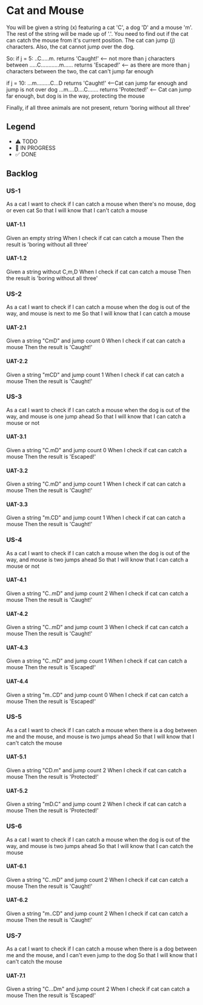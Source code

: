 # Cat and Mouse

You will be given a string (x) featuring a cat 'C', a dog 'D' and a mouse 'm'. The rest of the string will be made up of '.'.
You need to find out if the cat can catch the mouse from it's current position. The cat can jump (j) characters.
Also, the cat cannot jump over the dog.

So:
if j = 5:
..C.....m. returns 'Caught!' <-- not more than j characters between
.....C............m...... returns 'Escaped!' <-- as there are more than j characters between the two, the cat can't jump far enough

if j = 10:
...m.........C...D returns 'Caught!' <--Cat can jump far enough and jump is not over dog
...m....D....C....... returns 'Protected!' <-- Cat can jump far enough, but dog is in the way, protecting the mouse

Finally, if all three animals are not present, return 'boring without all three'

## Legend
- ⚠ TODO
- 🚧 IN PROGRESS
- ✅ DONE

## Backlog

### US-1
As a cat
I want to check if I can catch a mouse when there's no mouse, dog or even cat
So that I will know that I can't catch a mouse

#### UAT-1.1
Given an empty string
When I check if cat can catch a mouse
Then the result is 'boring without all three'

#### UAT-1.2
Given a string without C,m,D
When I check if cat can catch a mouse
Then the result is 'boring without all three'

### US-2
As a cat
I want to check if I can catch a mouse when the dog is out of the way, and mouse is next to me
So that I will know that I can catch a mouse

#### UAT-2.1
Given a string "CmD" and jump count 0
When I check if cat can catch a mouse
Then the result is 'Caught!'

#### UAT-2.2
Given a string "mCD" and jump count 1
When I check if cat can catch a mouse
Then the result is 'Caught!'

### US-3
As a cat
I want to check if I can catch a mouse when the dog is out of the way, and mouse is one jump ahead
So that I will know that I can catch a mouse or not

#### UAT-3.1
Given a string "C.mD" and jump count 0
When I check if cat can catch a mouse
Then the result is 'Escaped!'

#### UAT-3.2
Given a string "C.mD" and jump count 1
When I check if cat can catch a mouse
Then the result is 'Caught!'

#### UAT-3.3
Given a string "m.CD" and jump count 1
When I check if cat can catch a mouse
Then the result is 'Caught!'

### US-4
As a cat
I want to check if I can catch a mouse when the dog is out of the way, and mouse is two jumps ahead
So that I will know that I can catch a mouse or not

#### UAT-4.1
Given a string "C..mD" and jump count 2
When I check if cat can catch a mouse
Then the result is 'Caught!'

#### UAT-4.2
Given a string "C..mD" and jump count 3
When I check if cat can catch a mouse
Then the result is 'Caught!'

#### UAT-4.3
Given a string "C..mD" and jump count 1
When I check if cat can catch a mouse
Then the result is 'Escaped!'

#### UAT-4.4
Given a string "m..CD" and jump count 0
When I check if cat can catch a mouse
Then the result is 'Escaped!'

### US-5
As a cat
I want to check if I can catch a mouse when there is a dog between me and the mouse, and mouse is two jumps ahead
So that I will know that I can't catch the mouse

#### UAT-5.1
Given a string "CD.m" and jump count 2
When I check if cat can catch a mouse
Then the result is 'Protected!'

#### UAT-5.2
Given a string "mD.C" and jump count 2
When I check if cat can catch a mouse
Then the result is 'Protected!'

### US-6
As a cat
I want to check if I can catch a mouse when the dog is out of the way, and mouse is two jumps ahead
So that I will know that I can catch the mouse

#### UAT-6.1
Given a string "C..mD" and jump count 2
When I check if cat can catch a mouse
Then the result is 'Caught!'

#### UAT-6.2
Given a string "m..CD" and jump count 2
When I check if cat can catch a mouse
Then the result is 'Caught!'

### US-7
As a cat
I want to check if I can catch a mouse when there is a dog between me and the mouse, and I can't even jump to the dog
So that I will know that I can't catch the mouse

#### UAT-7.1
Given a string "C...Dm" and jump count 2
When I check if cat can catch a mouse
Then the result is 'Escaped!'
